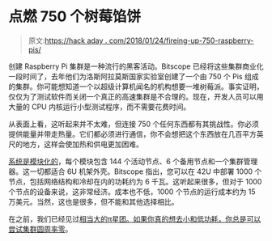 # 点燃 750 个树莓馅饼

> 原文:[https://hack aday . com/2018/01/24/fireing-up-750-raspberry-pis/](https://hackaday.com/2018/01/24/firing-up-750-raspberry-pis/)

创建 Raspberry Pi 集群是一种流行的黑客活动。Bitscope 已经将这些集群商业化一段时间了，去年他们为洛斯阿拉莫斯国家实验室创建了一个由 750 个 Pis 组成的集群。你可能想知道一个以超级计算机闻名的机构想要一堆树莓派。事实证明，仅仅为了测试软件而关闭一个真正的高速集群是不合理的。现在，开发人员可以用大量的 CPU 内核运行小型测试程序，而不需要花费时间。

从表面上看，这听起来并不太难，但连接 750 个任何东西都有其挑战性。你必须提供能量并带走热量。它们都必须进行通信，你不会想把这个东西放在几百平方英尺的地方，这样会使加热和供电更加困难。

[系统是模块化的](http://cluster.bitscope.com/)，每个模块包含 144 个活动节点、6 个备用节点和一个集群管理器。这一切都适合 6U 机架外壳。Bitscope 指出，您可以在 42U 中部署 1000 个节点，包括网络结构和冷却在内的功耗约为 6 千瓦。这听起来很多，但对于 1000 个节点的设备来说，这非常经济。成本也不低，1000 个节点的运行成本约为 15 万美元。当然，这也是很多，但不能和其他选择相比。

在之前，我们已经见过[相当大的π星团。如果你真的想去小和低功耗，你总是可以尝试](https://hackaday.com/2014/10/07/120-node-rasperry-pi-cluster-for-website-testing/)[集群圆周率零](https://hackaday.com/2017/10/11/terrible-cluster-of-pis/)。